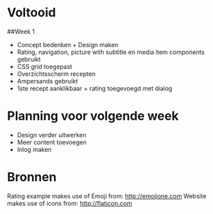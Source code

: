 # Voltooid
##Week 1
- Concept bedenken + Design maken
- Rating, navigation, picture with subtitle en media item components gebruikt
- CSS grid toegepast
- Overzichtsscherm recepten
- Ampersands gebruikt
- 1ste recept aanklikbaar + rating toegevoegd met dialog

# Planning voor volgende week
- Design verder uitwerken
- Meer content toevoegen
- Inlog maken



# Bronnen
Rating example makes use of Emoji from: http://emojione.com
Website makes use of icons from: http://flaticon.com
